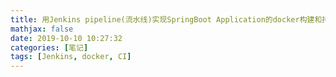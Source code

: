 ```yaml
---
title: 用Jenkins pipeline(流水线)实现SpringBoot Application的docker构建和持续集成
mathjax: false
date: 2019-10-10 10:27:32
categories: [笔记]
tags: [Jenkins, docker, CI]
---
```

